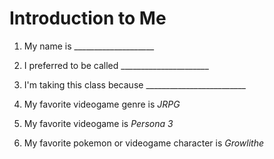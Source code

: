 # Introduction to Me

1. My name is ____________________

1. I preferred to be called ______________________

1. I'm taking this class because _________________________

1. My favorite videogame genre is *JRPG*

1. My favorite videogame is *Persona 3*

1. My favorite pokemon or videogame character is *Growlithe*
